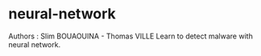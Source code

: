 # neural-network
Authors : Slim BOUAOUINA - Thomas VILLE
Learn to detect malware with neural network.


